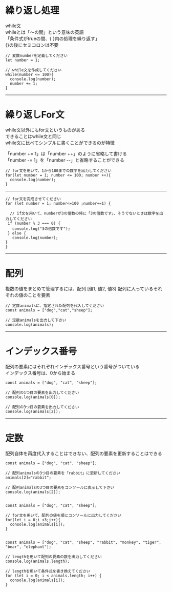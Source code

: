 # 繰り返し処理
while文  
whileとは「～の間」という意味の英語  
「条件式がtrueの間、{ }内の処理を繰り返す」  
{}の後にセミコロンは不要  
```
// 変数numberを定義してください
let number = 1;

// while文を作成してください
while(number <= 100){
  console.log(number);
  number += 1;
}
```
***
# 繰り返しFor文
while文以外にもfor文というものがある  
できることはwhile文と同じ  
while文に比べてシンプルに書くことができるのが特徴  

「number += 1」は「number ++」のように省略して書ける   
「number -= 1」を「number --」と省略することができる  

```
// for文を用いて、1から100までの数字を出力してください
for(let number = 1; number <= 100; number ++){
  console.log(number);
}
```
***
```
// for文を完成させてください
for (let number = 1; number<=100 ;number+=1) {
  
  // if文を用いて、numberが3の倍数の時に「3の倍数です」、そうでないときは数字を出力してください
 if (number % 3 === 0) {
   console.log("3の倍数です");
 } else {
   console.log(number);
}
}
```
***
# 配列
複数の値をまとめて管理するには、配列
[値1, 値2, 値3] 
配列に入っているそれぞれの値のことを要素
```
// 定数animalsに、指定された配列を代入してください
const animals = ["dog","cat","sheep"];

// 定数animalsを出力して下さい
console.log(animals);
```
***
# インデックス番号
配列の要素にはそれぞれインデックス番号という番号がついている  
インデックス番号は、0から始まる  
```
const animals = ["dog", "cat", "sheep"];

// 配列の1つ目の要素を出力してください
console.log(animals[0]);

// 配列の3つ目の要素を出力してください
console.log(animals[2]);
```
***
# 定数
配列自体を再度代入することはできない、配列の要素を更新することはできる  
```
const animals = ["dog", "cat", "sheep"];

// 配列animalsの3つ目の要素を「rabbit」に更新してください
animals[2]="rabbit";

// 配列animalsの3つ目の要素をコンソールに表示して下さい
console.log(animals[2]);


const animals = ["dog", "cat", "sheep"];

// for文を用いて、配列の値を順にコンソールに出力してください
for(let i = 0;i <3;i++){
  console.log(animals[i]);
}


const animals = ["dog", "cat", "sheep", "rabbit", "monkey", "tiger", "bear", "elephant"];

// lengthを用いて配列の要素の数を出力してください
console.log(animals.length);

// lengthを用いて条件式を書き換えてください
for (let i = 0; i < animals.length; i++) {
  console.log(animals[i]);
}
```
